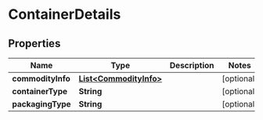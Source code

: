 

# ContainerDetails

## Properties

Name | Type | Description | Notes
------------ | ------------- | ------------- | -------------
**commodityInfo** | [**List&lt;CommodityInfo&gt;**](CommodityInfo.md) |  |  [optional]
**containerType** | **String** |  |  [optional]
**packagingType** | **String** |  |  [optional]



